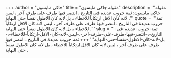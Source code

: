 +++
author = "جاكي مايسون"
title = "مقولة جاكي مايسون"
description = '''مقولة جاكي مايسون: ثمة حروب عديدة في التاريخ ، انتصر فيها طرف على طرف آخر ، ليس لانه كان الاقل ارتكاباً للاخطاء ، بل لانه كان الاطول نفساً حتى النهاية .'''
quote = '''ثمة حروب عديدة في التاريخ ، انتصر فيها طرف على طرف آخر ، ليس لانه كان الاقل ارتكاباً للاخطاء ، بل لانه كان الاطول نفساً حتى النهاية .'''
slug = '''ثمة-حروب-عديدة-في-التاريخ-،-انتصر-فيها-طرف-على-طرف-آخر-،-ليس-لانه-كان-الاقل-ارتكاباً-للاخطاء-،-بل-لانه-كان-الاطول-نفساً-حتى-النهاية'''
+++
ثمة حروب عديدة في التاريخ ، انتصر فيها طرف على طرف آخر ، ليس لانه كان الاقل ارتكاباً للاخطاء ، بل لانه كان الاطول نفساً حتى النهاية .
